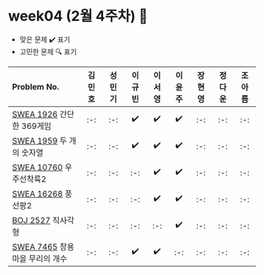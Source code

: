 # week04 (2월 4주차) :pencil:

- 맞은 문제 :heavy_check_mark: 표기
- 고민한 문제 :mag: 표기



|Problem No.|김민호|성민기|이규빈|이서영|이윤주|장현영|정다운|조아름|
|:---------------------------|:-----:|:-----:|:-----:|:-----:|:-----:|:-----:|:-----:|:-----:|
|[SWEA 1926](https://swexpertacademy.com/main/code/problem/problemDetail.do?contestProbId=AV5PTeo6AHUDFAUq) 간단한 369게임|:-:|:-:|:heavy_check_mark:|:heavy_check_mark:|:heavy_check_mark:|:-:|:-:|:-:|
|[SWEA 1959](https://swexpertacademy.com/main/code/problem/problemDetail.do?contestProbId=AV5PpoFaAS4DFAUq) 두 개의 숫자열|:-:|:-:|:heavy_check_mark:|:heavy_check_mark:|:heavy_check_mark:|:-:|:-:|:-:|
|[SWEA 10760](https://swexpertacademy.com/main/code/userProblem/userProblemDetail.do?contestProbId=AXSHJueab1oDFAQT) 우주선착륙2|:-:|:-:|:-:|:heavy_check_mark:|:heavy_check_mark:|:-:|:-:|:-:|
|[SWEA 16268](https://swexpertacademy.com/main/code/userProblem/userProblemDetail.do?contestProbId=AYYlGU56XOkDFARc) 풍선팡2|:-:|:-:|:-:|:heavy_check_mark:|:heavy_check_mark:|:-:|:-:|:-:|
|[BOJ 2527](https://www.acmicpc.net/problem/2527) 직사각형|:-:|:-:|:-:|:-:|:heavy_check_mark:|:-:|:-:|:-:|
|[SWEA 7465](https://swexpertacademy.com/main/code/problem/problemDetail.do?contestProbId=AWngfZVa9XwDFAQU) 창용마을 무리의 개수|:-:|:-:|:heavy_check_mark:|:heavy_check_mark:|:-:|:-:|:-:|:-:|
